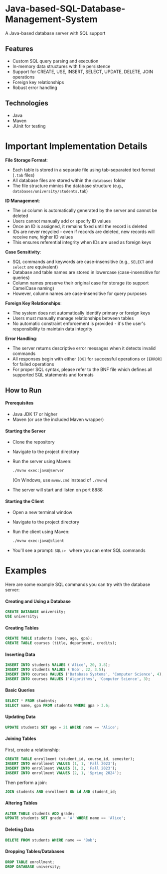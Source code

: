 # Java-based-SQL-Database-Management-System
A Java-based database server with SQL support



## Features

- Custom SQL query parsing and execution
- In-memory data structures with file persistence
- Support for CREATE, USE, INSERT, SELECT, UPDATE, DELETE, JOIN operations
- Foreign key relationships
- Robust error handling



## Technologies
- Java
- Maven
- JUnit for testing



# Important Implementation Details

**File Storage Format**:

- Each table is stored in a separate file using tab-separated text format (`.tab` files)
- All database files are stored within the `databases` folder
- The file structure mimics the database structure (e.g., `databases/university/students.tab`)

**ID Management**:

- The `id` column is automatically generated by the server and cannot be deleted
- Users cannot manually add or specify ID values
- Once an ID is assigned, it remains fixed until the record is deleted
- IDs are never recycled - even if records are deleted, new records will receive new, higher ID values
- This ensures referential integrity when IDs are used as foreign keys

**Case Sensitivity**:

- SQL commands and keywords are case-insensitive (e.g., `SELECT` and `select` are equivalent)
- Database and table names are stored in lowercase (case-insensitive for queries)
- Column names preserve their original case for storage (to support CamelCase naming)
- However, column names are case-insensitive for query purposes

**Foreign Key Relationships**:

- The system does not automatically identify primary or foreign keys
- Users must manually manage relationships between tables
- No automatic constraint enforcement is provided - it's the user's responsibility to maintain data integrity

**Error Handling**:

- The server returns descriptive error messages when it detects invalid commands
- All responses begin with either `[OK]` for successful operations or `[ERROR]` for failed operations
- For proper SQL syntax, please refer to the BNF file which defines all supported SQL statements and formats



## How to Run
#### Prerequisites

- Java JDK 17 or higher
- Maven (or use the included Maven wrapper)

#### Starting the Server

- Clone the repository

- Navigate to the project directory

- Run the server using Maven:

  ```bash
  ./mvnw exec:java@server
  ```

  (On Windows, use `mvnw.cmd` instead of `./mvnw`)

- The server will start and listen on port 8888

#### Starting the Client

- Open a new terminal window

- Navigate to the project directory

- Run the client using Maven:

  ```bash
  ./mvnw exec:java@client
  ```

- You'll see a prompt: `SQL:> ` where you can enter SQL commands



# Examples

Here are some example SQL commands you can try with the database server:

#### Creating and Using a Database

```sql
CREATE DATABASE university;
USE university;
```

#### Creating Tables

```sql
CREATE TABLE students (name, age, gpa);
CREATE TABLE courses (title, department, credits);
```

#### Inserting Data

```sql
INSERT INTO students VALUES ('Alice', 20, 3.8);
INSERT INTO students VALUES ('Bob', 22, 3.5);
INSERT INTO courses VALUES ('Database Systems', 'Computer Science', 4);
INSERT INTO courses VALUES ('Algorithms', 'Computer Science', 3);
```

#### Basic Queries

```sql
SELECT * FROM students;
SELECT name, gpa FROM students WHERE gpa > 3.6;
```

#### Updating Data

```sql
UPDATE students SET age = 21 WHERE name == 'Alice';
```

#### Joining Tables

First, create a relationship:

```sql
CREATE TABLE enrollment (student_id, course_id, semester);
INSERT INTO enrollment VALUES (1, 1, 'Fall 2023');
INSERT INTO enrollment VALUES (1, 2, 'Fall 2023');
INSERT INTO enrollment VALUES (2, 1, 'Spring 2024');
```

Then perform a join:

```sql
JOIN students AND enrollment ON id AND student_id;
```

#### Altering Tables

```sql
ALTER TABLE students ADD grade;
UPDATE students SET grade = 'A' WHERE name == 'Alice';
```

#### Deleting Data

```sql
DELETE FROM students WHERE name == 'Bob';
```

#### Dropping Tables/Databases

```sql
DROP TABLE enrollment;
DROP DATABASE university;
```


